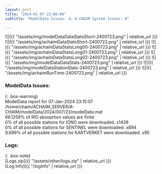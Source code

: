```yaml
---
layout: post
title: "2024-01-07 23:00:00"
subtitle: "ModelData Issues: 4; A-CHAIM System Issues: 0"

---
```


![]({{ "/assets/img/modelDataDataStatsShort-2400723.png" | relative_url }})
![]({{ "/assets/img/achaimDataStatsShort-2400723.png" | relative_url }})
![]({{ "/assets/img/achaimDataStatsLong00-2400723.png" | relative_url }})
![]({{ "/assets/img/achaimDataStatsLong01-2400723.png" | relative_url }})
![]({{ "/assets/img/achaimDataStatsLong02-2400723.png" | relative_url }})
![]({{ "/assets/img/modelDataDataStats-2400723.png" | relative_url }})
![]({{ "/assets/img/modelDataStationStats-2400723.png" | relative_url }})
![]({{ "/assets/img/achaimRunTime-2400723.png" | relative_url }})


### ModelData Issues:  
  
{: .box-warning}  
 ModelData report for 07-Jan-2024 23:15:07   
 /home/chaim/ACHAIM_SERVER/A-CHAIM/modelData/2024/007/23/modelData.mat   
 66.1259% of RIO absoprtion values are finite   
 0% of all possible stations for IONO were downloaded. x1439   
 0% of all possible stations for SENTINEL were downloaded. x894   
 9.699% of all possible stations for KARTVERKET were downloaded. x95   
  


### Logs:  
  
{: .box-note}  
[Logs.zip]({{ "/assets/other/logs.zip" | relative_url }})  
[Log Info]({{ "/logInfo" | relative_url }})  
